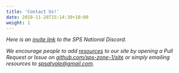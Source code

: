 ```yaml
---
title: 'Contact Us!'
date: 2018-11-28T15:14:39+10:00
weight: 1
---
```


*Here is an [invite link](https://discordapp.com/invite/WcGrAcx) to the SPS National Discord.*

*We encourage people to add [resources](https://sps-zone-1.github.io/resources/) to our site by opening a Pull Request or Issue on [github.com/sps-zone-1/site](https://github.com/sps-zone-1/site) or simply emailing resources to [spsatyale@gmail.com](mailto:spsatyale@gmail.com).*

